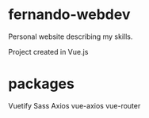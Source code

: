 # fernando-webdev
Personal website describing my skills.

Project created in Vue.js

# packages
Vuetify
Sass
Axios
vue-axios
vue-router